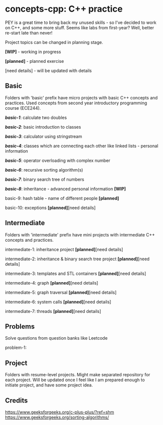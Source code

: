 # **concepts-cpp: C++ practice**
PEY is a great time to bring back my unused skills - so I've decided to work on C++, and some more stuff. Seems like labs from first-year? Well, better re-start late than never!

Project topics can be changed in planning stage.

**[WIP]** - working in progress

**[planned]** - planned exercise

[need details] - will be updated with details

## **Basic**
Folders with 'basic' prefix have micro projects with basic C++ concepts and practices. Used concepts from second year introductory programming course (ECE244).

**_basic-1_**: calculate two doubles

**_basic-2_**: basic introduction to classes

**_basic-3_**: calculator using stringstream

**_basic-4_**: classes which are connecting each other like linked lists - personal information

**_basic-5_**: operator overloading with complex number

**_basic-6_**: recursive sorting algorithm(s)

**_basic-7_**: binary search tree of numbers

**_basic-8_**: inheritance - advanced personal information **[WIP]**

basic-9: hash table - name of different people **[planned]**

basic-10: exceptions **[planned]**[need details]

## **Intermediate**
Folders with 'intermediate' prefix have mini projects with intermediate C++ concepts and practices.

intermediate-1: inheritance project **[planned]**[need details]

intermediate-2: inheritance & binary search tree project **[planned]**[need details]

intermediate-3: templates and STL containers **[planned]**[need details]

intermediate-4: graph **[planned]**[need details]

intermediate-5: graph traversal **[planned]**[need details]

intermediate-6: system calls **[planned]**[need details]

intermediate-7: threads **[planned]**[need details]

## **Problems**
Solve questions from question banks like Leetcode

problem-1: 

## **Project**
Folders with resume-level projects. Might make separated repository for each project. Will be updated once I feel like I am prepared enough to initiate project, and have some project idea.

## **Credits**
https://www.geeksforgeeks.org/c-plus-plus/?ref=shm 
https://www.geeksforgeeks.org/sorting-algorithms/ 
